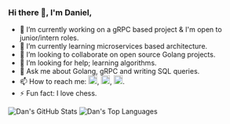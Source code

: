 ### Hi there 👋, I'm Daniel,

- 🔭 I’m currently working on a gRPC based project & I'm open to junior/intern roles.
- 🌱 I’m currently learning microservices based architecture.
- 👯 I’m looking to collaborate on open source Golang projects.
- 🤔 I’m looking for help; learning algorithms.
- 💬 Ask me about Golang, gRPC and writing SQL queries.
- 📫 How to reach me: [<img src='https://cdn.jsdelivr.net/npm/simple-icons@3.0.1/icons/gmail.svg' alt='gmail' height='18'>](mailto:danvixent@gmail.com), [<img src='https://cdn.jsdelivr.net/npm/simple-icons@3.0.1/icons/twitter.svg' alt='twitter' height='18'>](https://twitter.com/danvixent), [<img src='https://cdn.jsdelivr.net/npm/simple-icons@3.0.1/icons/linkedin.svg' alt='LinkedIn' height='18'>](https://linkedin.com/in/daniel-oluojomu).
- ⚡ Fun fact: I love chess.


![Dan's GitHub Stats](https://github-readme-stats.vercel.app/api?username=danvixent&theme=buefy&show_icons=true&&line_height=40&count_private=true)
![Dan's Top Languages](https://github-readme-stats.vercel.app/api/top-langs/?username=danvixent&theme=buefy&show_icons=true)
